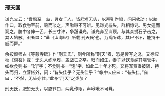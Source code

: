 <script type="text/javascript">
    var head = document.getElementsByTagName('head')[0];
    cssURL = '/public/article_1.css';
    linkTag = document.createElement('link');
    linkTag.href = cssURL;
    linkTag.setAttribute('type','text/css');
    linkTag.setAttribute('rel','stylesheet');
    head.appendChild(linkTag);
</script>
### 邢天国

谦光又云：“曾飘至一岛，男女千人，皆肥短无头，以两乳作眼，闪闪欲动；以脐作口，取食物至前，吸而啖之，声啾啾不可辨。见谦光有头，群相惊诧。男女逼而观之，脐中各伸一舌，长三寸许，争舐谦光。谦光奔至山顶，与其众抛石子击之，其人始散。识者曰：“此《山海经》所载‘刑天氏’也，为禹所诛，其尸不坏，能持干戚而舞。”

余按颜师古《等慈寺碑》作“刑夭氏”，则今所称“刑天”者，恐是传写之讹。又徐应秋《谈荟》载：无头人织草履，盖战亡之卒。归而如生，妻子以饮食纳其喉管中，如欲食则书一“饥”字；不食则书一“饱”字。如此二十年才死。又将军贾雍被斩，持头而归，立营帐外，问：“有头佳乎？无头佳乎？”帐中人应曰：“有头佳。”雍曰：“不然，无头亦佳。”此亦“刑天”之类欤？

刑天氏，肥短无头，以脐作口，两乳作眼，声啾啾不可辨。

